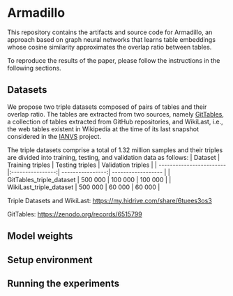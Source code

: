 # Armadillo
This repository contains the artifacts and source code for Armadillo, an approach based on graph neural networks that learns table embeddings whose cosine similarity approximates the overlap ratio between tables.

To reproduce the results of the paper, please follow the instructions in the following sections.

## Datasets
We propose two triple datasets composed of pairs of tables and their overlap ratio. The tables are extracted from two sources, namely [GitTables](https://github.com/madelonhulsebos/gittables), a collection of tables extracted from GitHub repositories, and WikiLast, i.e., the web tables existent in Wikipedia at the time of its last snapshot considered in the [IANVS](https://hpi.de/naumann/projects/data-profiling-and-analytics/change-exploration.html) project. 

The triple datasets comprise a total of 1.32 million samples and their triples are divided into training, testing, and validation data as follows:
| Dataset                  | Training triples | Testing triples  | Validation triples | 
| ------------------------ |:----------------:| ----------------:| ------------------ |
| GitTables_triple_dataset | 500 000          | 100 000          | 100 000            |
| WikiLast_triple_dataset  | 500 000          | 60 000           | 60 000             |

Triple Datasets and WikiLast: https://my.hidrive.com/share/6tuees3os3

GitTables: https://zenodo.org/records/6515799

## Model weights

## Setup environment

## Running the experiments
